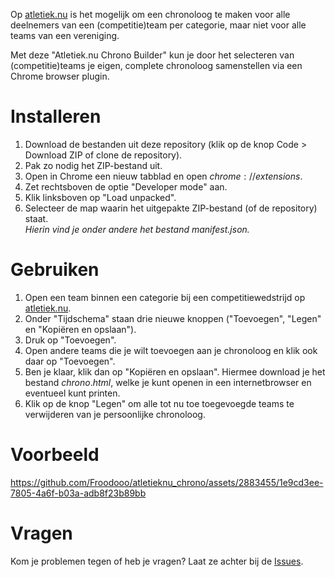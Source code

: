 Op [atletiek.nu](https://www.atletiek.nu/) is het mogelijk om een chronoloog te maken voor alle deelnemers van een (competitie)team per categorie, maar niet voor alle teams van een vereniging.

Met deze "Atletiek.nu Chrono Builder" kun je door het selecteren van (competitie)teams je eigen, complete chronoloog samenstellen via een Chrome browser plugin.

# Installeren
1. Download de bestanden uit deze repository (klik op de knop Code > Download ZIP of clone de repository).
2. Pak zo nodig het ZIP-bestand uit.
3. Open in Chrome een nieuw tabblad en open $chrome://extensions$.
4. Zet rechtsboven de optie "Developer mode" aan.
5. Klik linksboven op "Load unpacked".
6. Selecteer de map waarin het uitgepakte ZIP-bestand (of de repository) staat.\
_Hierin vind je onder andere het bestand manifest.json._

# Gebruiken
1. Open een team binnen een categorie bij een competitiewedstrijd op [atletiek.nu](https://www.atletiek.nu/).
2. Onder "Tijdschema" staan drie nieuwe knoppen ("Toevoegen", "Legen" en "Kopiëren en opslaan").
3. Druk op "Toevoegen".
4. Open andere teams die je wilt toevoegen aan je chronoloog en klik ook daar op "Toevoegen".
5. Ben je klaar, klik dan op "Kopiëren en opslaan". Hiermee download je het bestand $chrono.html$, welke je kunt openen in een internetbrowser en eventueel kunt printen.
6. Klik op de knop "Legen" om alle tot nu toe toegevoegde teams te verwijderen van je persoonlijke chronoloog.

# Voorbeeld
https://github.com/Froodooo/atletieknu_chrono/assets/2883455/1e9cd3ee-7805-4a6f-b03a-adb8f23b89bb

# Vragen
Kom je problemen tegen of heb je vragen? Laat ze achter bij de [Issues](https://github.com/Froodooo/atletieknu_chrono/issues).
